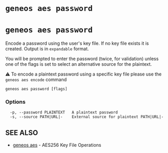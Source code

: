 # `geneos aes password`

# `geneos aes password`

Encode a password using the user's key file. If no key file exists it is created. Output is in `expandable` format.

You will be prompted to enter the password (twice, for validation) unless one of the flags is set to select an alternative source for the plaintext.

⚠ To encode a plaintext password using a specific key file please use the `geneos aes encode` command

```text
geneos aes password [flags]
```

### Options

```text
  -p, --password PLAINTEXT   A plaintext password
  -s, --source PATH|URL|-    External source for plaintext PATH|URL|-
```

## SEE ALSO

* [geneos aes](geneos_aes.md)	 - AES256 Key File Operations
